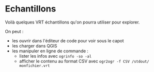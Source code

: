 # Echantillons

Voilà quelques VRT échantillons qu'on pourra utiliser pour explorer.

On peut :

- les ouvrir dans l'éditeur de code pour voir sous le capot
- les charger dans QGIS
- les manipuler en ligne de commande :
  - lister les infos avec `ogrinfo -so -al`
  - afficher le contenu au format CSV avec `ogr2ogr -f CSV /stdout/ monfichier.vrt`

  